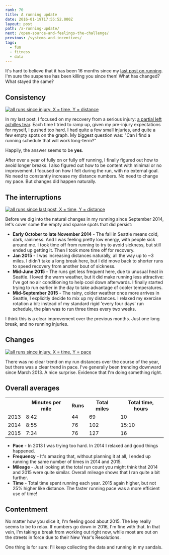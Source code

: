 ```yaml
---
rank: 70
title: A running update
date: 2016-01-19T17:55:52.000Z
layout: post
path: /a-running-update/
next: /open-source-and-feelings-the-challenge/
previous: /systems-and-incentives/
tags:
  - fun
  - fitness
  - data
---
```


It's hard to believe that it has been 16 months since my [last post on running](/learning-limits-post-injury-running/). I'm sure the suspense has been killing you since then! What has changed? What stayed the same?

<div class='fold'></div>

## Consistency

<a class="plain" href="https://static.sinap.ps/blog/2016/01_jan/running/overall-distance.png"><img src="https://static.sinap.ps/blog/2016/01_jan/running/overall-distance.png" alt="all runs since injury, X = time, Y = distance"></a>

In my last post, I focused on my recovery from a serious injury: [a partial left achilles tear](/injury-identity-and-non-attachment/). Each time I tried to ramp up, given my pre-injury expectations for myself, I pushed too hard. I had quite a few small injuries, and quite a few empty spots on the graph. My biggest question was: "Can I find a running schedule that will work long-term?"

Happily, the answer seems to be **yes**.

After over a year of fully on or fully off running, I finally figured out how to avoid longer breaks. I also figured out how to be content with minimal or no improvement. I focused on how I felt during the run, with no external goal. No need to constantly increase my distance numbers. No need to change my pace. But changes did happen naturally.

## The interruptions

<a class="plain" href="https://static.sinap.ps/blog/2016/01_jan/running/since-last-post-distance.png"><img src="https://static.sinap.ps/blog/2016/01_jan/running/since-last-post-distance.png" alt="all runs since last post, X = time, Y = distance"></a>

Before we dig into the natural changes in my running since September 2014, let's cover some the empty and sparse spots that did persist:

* **Early October to late November 2014** - The fall in Seattle means cold, dark, raininess. And I was feeling pretty low energy, with people sick around me. I took time off from running to try to avoid sickness, but still ended up getting it. Then I took more time off for recovery.
* **Jan 2015** - I was increasing distances naturally, all the way up to ~3 miles. I didn't take a long break here, but I did move back to shorter runs to speed recovery from another bout of sickness.
* **Mid-June 2015** - The runs get less frequent here, due to unusual heat in Seattle. I loved the warm weather, but it did make running less attractive: I've got no air conditioning to help cool down afterwards. I finally started trying to run earlier in the day to take advantage of cooler temperatures.
* **Mid-September 2015** - The rainy, colder weather once more arrives in Seattle, I explicitly decide to mix up my distances. I relaxed my exercise rotation a bit: instead of my standard rigid 'every four days' run schedule, the plan was to run three times every two weeks.

I think this is a clear improvement over the previous months. Just one long break, and no running injuries.

## Changes

<a class="plain" href="https://static.sinap.ps/blog/2016/01_jan/running/overall-pace.png"><img src="https://static.sinap.ps/blog/2016/01_jan/running/overall-pace.png" alt="all runs since injury, X = time, Y = pace"></a>

There was no clear trend on my run distances over the course of the year, but there was a clear trend in pace. I've generally been trending downward since March 2013. A nice surprise. Evidence that I'm doing something right.

## Overall averages

<table>
  <tr>
    <th></th>
    <th>Minutes per mile</th>
    <th>Runs</th>
    <th>Total miles</th>
    <th>Total time, hours</th>
  </tr>
  <tr>
    <td>2013</td>
    <td>8:42</td>
    <td>44</td>
    <td>69</td>
    <td>10</td>
  </tr>
  <tr>
    <td>2014</td>
    <td>8:55</td>
    <td>76</td>
    <td>102</td>
    <td>15:10</td>
  </tr>
  <tr>
    <td>2015</td>
    <td>7:34</td>
    <td>76</td>
    <td>127</td>
    <td>16</td>
  </tr>
</table>

* **Pace** - In 2013 I was trying too hard. In 2014 I relaxed and good things happened.
* **Frequency** - It's amazing that, without planning it at all, I ended up running the same number of times in 2014 and 2015.
* **Mileage** - Just looking at the total run count you might think that 2014 and 2015 were quite similar. Overall mileage shows that I ran quite a bit further.
* **Time** - Total time spent running each year. 2015 again higher, but not 25% higher like distance. The faster running pace was a more efficient use of time!

## Contentment

No matter how you slice it, I'm feeling good about 2015. The key really seems to be to relax. If numbers go down in 2016, I'm fine with that. In that vein, I'm taking a break from working out right now, while most are out on the streets in force due to their New Year's Resolutions.

One thing is for sure: I'll keep collecting the data and running in my sandals.
